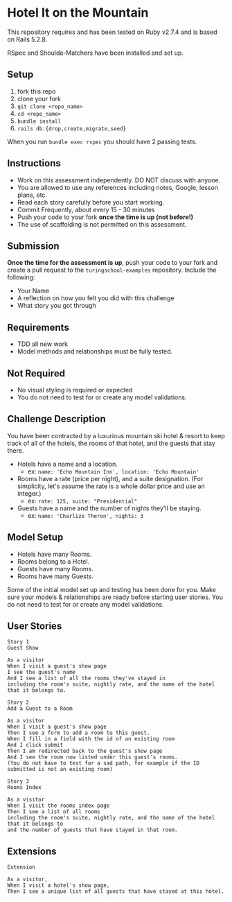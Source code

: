 # Hotel It on the Mountain

This repository requires and has been tested on Ruby v2.7.4 and is based on Rails 5.2.8.

RSpec and Shoulda-Matchers have been installed and set up.

## Setup

1. fork this repo
2. clone your fork
3. `git clone <repo_name>`
4. `cd <repo_name>`
5. `bundle install`
6. `rails db:{drop,create,migrate,seed}`

When you run `bundle exec rspec` you should have 2 passing tests.

## Instructions

* Work on this assessment independently. DO NOT discuss with anyone.
* You are allowed to use any references including notes, Google, lesson plans, etc.
* Read each story carefully before you start working.
* Commit Frequently, about every 15 - 30 minutes
* Push your code to your fork **once the time is up (not before!)**
* The use of scaffolding is not permitted on this assessment. 

## Submission

**Once the time for the assessment is up**, push your code to your fork and create a pull request to the `turingschool-examples` repository. Include the following:

* Your Name
* A reflection on how you felt you did with this challenge
* What story you got through

## Requirements

* TDD all new work
* Model methods and relationships must be fully tested.

## Not Required

* No visual styling is required or expected
* You do not need to test for or create any model validations.

## Challenge Description

You have been contracted by a luxurious mountain ski hotel & resort to keep track of all of the hotels, the rooms of that hotel, and the guests that stay there. 

* Hotels have a name and a location.
  * ex: `name: 'Echo Mountain Inn', location: 'Echo Mountain'`
* Rooms have a rate (price per night), and a suite designation. (For simplicity, let's assume the rate is a whole dollar price and use an integer.)
  * ex: `rate: 125, suite: "Presidential"`
* Guests have a name and the number of nights they'll be staying.
  * ex: `name: 'Charlize Theron', nights: 3`

## Model Setup
* Hotels have many Rooms. 
* Rooms belong to a Hotel.
* Guests have many Rooms.
* Rooms have many Guests.

Some of the initial model set up and testing has been done for you. Make sure your models & relationships are ready before starting user stories. You do not need to test for or create any model validations. 

## User Stories

```
Story 1
Guest Show

As a visitor
When I visit a guest's show page
I see the guest's name
And I see a list of all the rooms they've stayed in
including the room's suite, nightly rate, and the name of the hotel that it belongs to.
```

```
Story 2
Add a Guest to a Room

As a visitor
When I visit a guest's show page
Then I see a form to add a room to this guest.
When I fill in a field with the id of an existing room
And I click submit
Then I am redirected back to the guest's show page
And I see the room now listed under this guest's rooms.
(You do not have to test for a sad path, for example if the ID submitted is not an existing room)
```

```
Story 3
Rooms Index

As a visitor
When I visit the rooms index page
Then I see a list of all rooms
including the room's suite, nightly rate, and the name of the hotel that it belongs to
and the number of guests that have stayed in that room.
```

## Extensions

```
Extension

As a visitor,
When I visit a hotel's show page,
Then I see a unique list of all guests that have stayed at this hotel.
```
